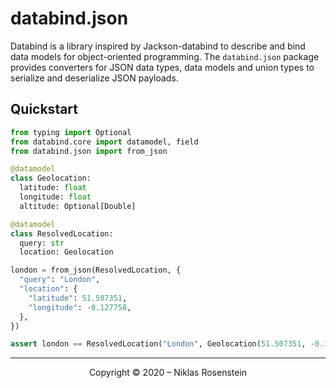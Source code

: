 # databind.json

Databind is a library inspired by Jackson-databind to describe and bind data models for
object-oriented programming. The `databind.json` package provides converters for JSON data
types, data models and union types to serialize and deserialize JSON payloads.

## Quickstart

```python
from typing import Optional
from databind.core import datamodel, field
from databind.json import from_json

@datamodel
class Geolocation:
  latitude: float
  longitude: float
  altitude: Optional[Double]

@datamodel
class ResolvedLocation:
  query: str
  location: Geolocation

london = from_json(ResolvedLocation, {
  "query": "London",
  "location": {
    "latitude": 51.507351,
    "longitude": -0.127758,
  },
})

assert london == ResolvedLocation("London", Geolocation(51.507351, -0.127758))
```

---

<p align="center">Copyright &copy; 2020 &ndash; Niklas Rosenstein</p>
